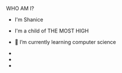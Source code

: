
WHO AM I?

- I'm Shanice 
- I'm a child of THE MOST HIGH 
- 🌱 I’m currently learning computer science 
  
-
-
- 

<!---
SCillon1/SCillon1 is a ✨ special ✨ repository because its `README.md` (this file) appears on your GitHub profile.
You can click the Preview link to take a look at your changes.
--->
